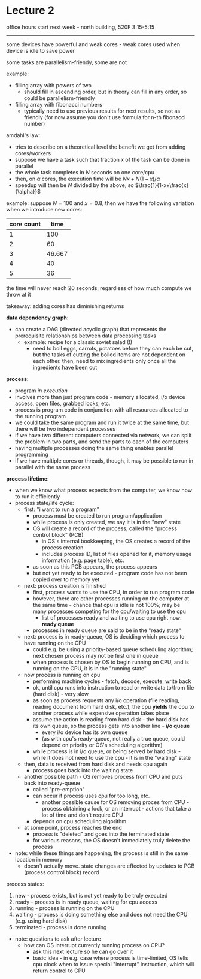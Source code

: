 # Lecture 2


office hours start next week - north building, 520F 3:15-5:15

---

some devices have powerful and weak cores - weak cores used when device is idle to save power

some tasks are parallelism-friendy, some are not

example:

- filling array with powers of two
  - should fill in ascending order, but in theory can fill in any order, so could be parallelism-friendly
- filling array with fibonacci numbers
  - typically need to use previous results for next results, so not as friendly (for now assume you don't use formula for n-th fibonacci number)

amdahl's law:

- tries to describe on a theoretical level the benefit we get from adding cores/workers
- suppose we have a task such that fraction $x$ of the task can be done in parallel
- the whole task completes in $N$ seconds on one core/cpu
- then, on $\alpha$ cores, the execution time will be $Nx+ N(1-x)/\alpha$
- speedup will then be $N$ divided by the above, so $\frac{1}{1-x+\frac{x}{\alpha}}$

example: suppose $N=100$ and $x=0.8$, then we have the following variation when we introduce new cores:

| core count | time   |
|------------|--------|
| 1          | 100    |
| 2          | 60     |
| 3          | 46.667 |
| 4          | 40     |
| 5          | 36     |

the time will never reach 20 seconds, regardless of how much compute we throw at it

takeaway: adding cores has diminishing returns

**data dependency graph**: 

- can create a DAG (directed acyclic graph) that represents the prerequisite relationships between data processing tasks
  - example: recipe for a classic soviet salad (!)
    - need to boil eggs, carrots, potatoes before they can each be cut, but the tasks of cutting the boiled items are not dependent on each other. then, need to mix ingredients only once all the ingredients have been cut

**process**: 

- program *in execution*
- involves more than just program code - memory allocated, i/o device access, open files, grabbed locks, etc.
- process is program code in conjunction with all resources allocated to the running program
- we could take the same program and run it twice at the same time, but there will be two independent processes
- if we have two different computers connected via network, we can split the problem in two parts, and send the parts to each of the computers
- having multiple processes doing the same thing enables parallel programming
- if we have multiple cores or threads, though, it may be possible to run in parallel with the same process

**process lifetime**:

- when we know what process expects from the computer, we know how to run it efficiently
- process state/life cycle:
  - first: "i want to run a program"
    - process must be created to run program/application
    - while process is only created, we say it is in the "new" state
    - OS will create a record of the process, called the "process control block" (PCB)
      - in OS's internal bookkeeping, the OS creates a record of the process creation
      - includes process ID, list of files opened for it, memory usage information (e.g. page table), etc.
    - as soon as this PCB appears, the process appears
    - but not yet ready to be executed - program code has not been copied over to memory yet
  - next: process creation is finished
    - first, process wants to use the CPU, in order to run program code
    - however, there are other processes running on the computer at the same time - chance that cpu is idle is not 100%; may be many processes competing for the cpu/waiting to use the cpu
      - list of processes ready and waiting to use cpu right now: **ready queue**
    - processes in ready queue are said to be in the "ready state"
  - next: process is in ready-queue, OS is deciding which process to have running on the CPU
    - could e.g. be using a priority-based queue scheduling algorithm; next chosen process may not be first one in queue
    - when process is chosen by OS to begin running on CPU, and is running on the CPU, it is in the "running state"
  - now process is running on cpu
    - performing machine cycles - fetch, decode, execute, write back
    - ok, until cpu runs into instruction to read or write data to/from file (hard disk) - very slow
    - as soon as process requests any i/o operation (file reading, reading document from hard disk, etc.), the cpu **yields** the cpu to another process while expensive operation takes place
    - assume the action is reading from hard disk - the hard disk has its own queue, so the process gets into another line - **i/o queue**
      - every i/o device has its own queue
      - (as with cpu's ready-queue, not really a true queue, could depend on priority or OS's scheduling algorithm)
    - while process is in i/o queue, or being served by hard disk - while it does not need to use the cpu - it is in the "waiting" state
  - then, data is received from hard disk and needs cpu again
    - process goes back into the waiting state
  - another possible path - OS removes process from CPU and puts back into ready-queue
    - called "pre-emption"
    - can occur if process uses cpu for too long, etc.
      - another possible cause for OS removing proces from CPU - process obtaining a lock, or an interrupt - actions that take a lot of time and don't require CPU
    - depends on cpu scheduling algorithm
  - at some point, process reaches the end
    - process is "deleted" and goes into the terminated state
    - for various reasons, the OS doesn't immediately truly delete the process
- note: while these things are happening, the process is still in the same location in memory
  - doesn't actually move. state changes are effected by updates to PCB (process control block) record


process states:

1. new - process exists, but is not yet ready to be truly executed
2. ready - process is in ready queue, waiting for cpu access
3. running - process is running on the CPU
4. waiting - process is doing something else and does not need the CPU (e.g. using hard disk)
5. terminated - process is done running

- note: questions to ask after lecture
  - how can OS interrupt currently running process on CPU?
    - ask this next lecture so he can go over it
    - basic idea - in e.g. case where process is time-limited, OS tells cpu clock when to issue special "interrupt" instruction, which will return control to CPU

